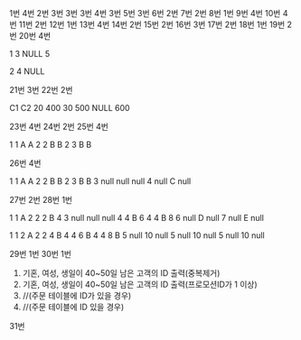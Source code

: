 1번 4번
2번 3번
3번 3번
4번 3번
5번 3번
6번 2번
7번 2번
8번 1번
9번 4번
10번 4번
11번 2번
12번 1번
13번 4번
14번 2번
15번 2번
16번 3번
17번 2번
18번 1번
19번 2번
20번 4번

1
3
NULL
5

2
4
NULL

21번 3번
22번 2번 

C1 C2
20 400
30 500
NULL 600

23번 4번
24번 2번
25번 4번

1 1 A A
2 2 B B
2 3 B B

26번 4번

1 1 A A
2 2 B B
2 3 B B
3 null null null
4 null C null

27번 2번
28번 1번

1 1 A 2
2 2 B 4
3 null null null
4 4 B 6
4 4 B 8
6 null D null
7 null E null

1 1 2 A
2 2 4 B
4 4 6 B
4 4 8 B
5 null 10 null
5 null 10 null
5 null 10 null

29번 1번
30번 1번

1) 기혼, 여성, 생일이 40~50일 남은 고객의 ID 출력(중복제거)
2) 기혼, 여성, 생일이 40~50일 남은 고객의 ID 출력(프로모션ID가 1 이상)
3)  //(주문 테이블에 ID가 있을 경우)
4) //(주문 테이블에 ID 있을 경우)

31번 
